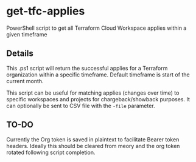 # get-tfc-applies
PowerShell script to get all Terraform Cloud Workspace applies within a given timeframe
## Details
This .ps1 script will return the successful applies for a Terraform organization within a specific timeframe. Default timeframe is start of the current month.

This script can be useful for matching applies (changes over time) to specific workspaces and projects for chargeback/showback purposes. It can optionally be sent to CSV file with the `-file` parameter.

## TO-DO
Currently the Org token is saved in plaintext to facilitate Bearer token headers. Ideally this should be cleared from meory and the org token rotated following script completion.